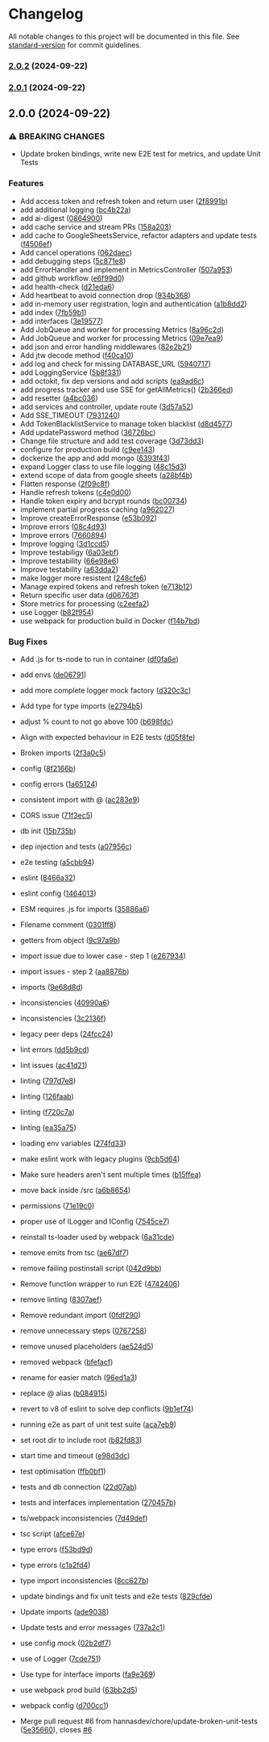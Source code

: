 # Changelog

All notable changes to this project will be documented in this file. See [standard-version](https://github.com/conventional-changelog/standard-version) for commit guidelines.

### [2.0.2](https://github.com/your-username/your-repo/compare/v2.0.1...v2.0.2) (2024-09-22)

### [2.0.1](https://github.com/your-username/your-repo/compare/v2.0.0...v2.0.1) (2024-09-22)

## 2.0.0 (2024-09-22)


### ⚠ BREAKING CHANGES

* Update broken bindings, write new E2E test for metrics, and update Unit Tests

### Features

* Add access token and refresh token and return user ([2f8991b](https://github.com/your-username/your-repo/commit/2f8991ba840c218b2c0c723139e1154c131bcbe6))
* add additional logging ([bc4b22a](https://github.com/your-username/your-repo/commit/bc4b22ac47d5a5a15cb94056378024514d60ecd0))
* add ai-digest ([0864900](https://github.com/your-username/your-repo/commit/0864900cdd1ea61e92a70d42bb09e6e8b47bfa7b))
* add cache service and stream PRs ([158a203](https://github.com/your-username/your-repo/commit/158a203c89d7c2a3312597a1cba232e3c6b9812e))
* add cache to GoogleSheetsService, refactor adapters and update tests ([f4506ef](https://github.com/your-username/your-repo/commit/f4506ef4ca317c09b043bfd586d7cfe7196cc092))
* Add cancel operations ([062daec](https://github.com/your-username/your-repo/commit/062daec23da0908b2c7984867d2112bd27355a87))
* add debugging steps ([5c871e8](https://github.com/your-username/your-repo/commit/5c871e87c6256ba72d45289288f2925e0ba2ab34))
* add ErrorHandler and implement in MetricsController ([507a953](https://github.com/your-username/your-repo/commit/507a9539b47adf68e0fb00f354da881dfe99c4bb))
* add github workflow ([e6f99d0](https://github.com/your-username/your-repo/commit/e6f99d09971c9b6630b2ab2c51633c7d7263c180))
* add health-check ([d21eda6](https://github.com/your-username/your-repo/commit/d21eda606a9d795cdc0ccb6feb599f954c8eeacb))
* Add heartbeat to avoid connection drop ([934b368](https://github.com/your-username/your-repo/commit/934b368608188f11da7ef7c99dcab1819f89c8d4))
* add in-memory user registration, login and authentication ([a1b8dd2](https://github.com/your-username/your-repo/commit/a1b8dd28201f109962aebc7f4e225054a8dfe3fb))
* add index ([7fb59b1](https://github.com/your-username/your-repo/commit/7fb59b192cbfae0196da38f1dc18e3f46aafe979))
* add interfaces ([3e19577](https://github.com/your-username/your-repo/commit/3e195779f31123a9deccbdb985b70032de7980ea))
* Add JobQueue and worker for processing Metrics ([8a96c2d](https://github.com/your-username/your-repo/commit/8a96c2dece1bf8093b059c47cc4e2f3154842e7f))
* Add JobQueue and worker for processing Metrics ([09e7ea9](https://github.com/your-username/your-repo/commit/09e7ea91ead8afb1b43aab7b146bbc26b26adc32))
* add json and error handling middlewares ([82e2b21](https://github.com/your-username/your-repo/commit/82e2b211c27a8246d86a12138d94e8fa553fc81b))
* Add jtw decode method ([f40ca10](https://github.com/your-username/your-repo/commit/f40ca10999a974c0788cb04238339203846f52ad))
* add log and check for missing DATABASE_URL ([5940717](https://github.com/your-username/your-repo/commit/5940717ba2d5f34508ccef2d27b07c09090a976a))
* add LoggingService ([5b8f331](https://github.com/your-username/your-repo/commit/5b8f33156fc6a787c00b3974aa23f320ffb2f839))
* add octokit, fix dep versions and add scripts ([ea9ad6c](https://github.com/your-username/your-repo/commit/ea9ad6c02cbd90bb03c2ea5b38d5cf9312f2d4b3))
* add progress tracker and use SSE for getAllMetrics() ([2b366ed](https://github.com/your-username/your-repo/commit/2b366ed9ce2830206dc8f18b7a0d867fb6a45047))
* add resetter ([a4bc036](https://github.com/your-username/your-repo/commit/a4bc0363a8def1ba9d3bfd632d13ef00030d5915))
* add services and controller, update route ([3d57a52](https://github.com/your-username/your-repo/commit/3d57a52b4fcf841ad71ea70040aacb04105aba7d))
* Add SSE_TIMEOUT ([7931240](https://github.com/your-username/your-repo/commit/793124013b096bc86fc23b6f4e06f660cb40ee91))
* Add TokenBlacklistService to manage token blacklist ([d8d4577](https://github.com/your-username/your-repo/commit/d8d4577247cbf75318b5418b2caa4eb1814eb43c))
* Add updatePassword method ([36726bc](https://github.com/your-username/your-repo/commit/36726bc896b08da676152d1e4220f13c5e91b3e3))
* Change file structure and add test coverage ([3d73dd3](https://github.com/your-username/your-repo/commit/3d73dd3f8489607220ea74821427d24bd1a8900d))
* configure for production build ([c9ee143](https://github.com/your-username/your-repo/commit/c9ee1434733d2cd8ec733fbd030db0eeff16a551))
* dockerize the app and add mongo ([6393f43](https://github.com/your-username/your-repo/commit/6393f430f55861a812a66015dc462e3f165e6c80))
* expand Logger class to use file logging ([48c15d3](https://github.com/your-username/your-repo/commit/48c15d3a130babe188b885bcbfaf54e3a241beae))
* extend scope of data from google sheets ([a28bf4b](https://github.com/your-username/your-repo/commit/a28bf4b64ae6a9875085feeb10dc38ccc9f13b1e))
* Flatten response ([2f09c8f](https://github.com/your-username/your-repo/commit/2f09c8f2b1faaf6c610dac69c066c9f543a58e4e))
* Handle refresh tokens ([c4e0d00](https://github.com/your-username/your-repo/commit/c4e0d004dd9c26d07656902d9b1713a17d78736c))
* Handle token expiry and bcrypt rounds ([bc00734](https://github.com/your-username/your-repo/commit/bc007340afecfca0665fee240aa4f3c280bf8ae5))
* implement partial progress caching ([a962027](https://github.com/your-username/your-repo/commit/a9620271e2f3ad69c8b6087afc5d3e5c2ab02b50))
* Improve createErrorResponse ([e53b092](https://github.com/your-username/your-repo/commit/e53b0925a400a46400f33d9777a8a5336e7d426b))
* Improve errors ([08c4d93](https://github.com/your-username/your-repo/commit/08c4d933e6953df37dd21759e3a42fa219ab16ea))
* Improve errors ([7660894](https://github.com/your-username/your-repo/commit/76608946f2328e7d7f7ef816fa1ac47e77d6fb82))
* Improve logging ([3d1ccd5](https://github.com/your-username/your-repo/commit/3d1ccd5ddf5e727d1f9b6d85f7129d0af8567d92))
* Improve testabiligy ([6a03ebf](https://github.com/your-username/your-repo/commit/6a03ebf5075483f57778871be842480063005fcd))
* Improve testability ([66e98e6](https://github.com/your-username/your-repo/commit/66e98e69eaf40012b4622af7a8c1b7a7b6f495f9))
* Improve testability ([a63dda2](https://github.com/your-username/your-repo/commit/a63dda29029abd62d3842a05c419c3ce91fcd631))
* make logger more resistent ([248cfe6](https://github.com/your-username/your-repo/commit/248cfe63976eb1e88d252095aa729dfe516fb8cb))
* Manage expired tokens and refresh token ([e713b12](https://github.com/your-username/your-repo/commit/e713b126753f37531f5322b1372b5cbc0f36920c))
* Return specific user data ([d06763f](https://github.com/your-username/your-repo/commit/d06763f1afb71bb3b77905bb5ea7b44c48627226))
* Store metrics for processing ([c2eefa2](https://github.com/your-username/your-repo/commit/c2eefa2eab01f7b751eb286473868a0b597b5e58))
* use Logger ([b82f954](https://github.com/your-username/your-repo/commit/b82f9544b577b110e23086d7a578b72e37d29195))
* use webpack for production build in Docker ([f14b7bd](https://github.com/your-username/your-repo/commit/f14b7bd30ed7d446a6783902e3f2ed79fc08d404))


### Bug Fixes

* Add .js for ts-node to run in container ([df0fa6e](https://github.com/your-username/your-repo/commit/df0fa6eee3e764f7e0bc72cd6b06b1b77a3f40de))
* add envs ([de06791](https://github.com/your-username/your-repo/commit/de067914becd88932cf11129b03879e5d07e1a2f))
* add more complete logger mock factory ([d320c3c](https://github.com/your-username/your-repo/commit/d320c3cc27a2fa81efe3c5f7a07f5693e047eb95))
* Add type for type imports ([e2794b5](https://github.com/your-username/your-repo/commit/e2794b5e6d98389957aadc74cd4543fcfb5423b0))
* adjust % count to not go above 100 ([b698fdc](https://github.com/your-username/your-repo/commit/b698fdc170025f6bfc23032f49bab96fec587f32))
* Align with expected behaviour in E2E tests ([d05f8fe](https://github.com/your-username/your-repo/commit/d05f8feb0f1ddc63f20bd5b234a7822b2941e584))
* Broken imports ([2f3a0c5](https://github.com/your-username/your-repo/commit/2f3a0c55e485816c93776f8dd6435579b77f8021))
* config ([8f2166b](https://github.com/your-username/your-repo/commit/8f2166b7f786d06cb918a87735abbbb68d8252f0))
* config errors ([1a65124](https://github.com/your-username/your-repo/commit/1a651246df8270336df35aa712f8b79d19b1b52f))
* consistent import with @ ([ac283e9](https://github.com/your-username/your-repo/commit/ac283e9d5900400f459a6c01328fc45c59fa188d))
* CORS issue ([71f3ec5](https://github.com/your-username/your-repo/commit/71f3ec59fdce61cdae45dfd99ea66cc291d8cdf3))
* db init ([15b735b](https://github.com/your-username/your-repo/commit/15b735be4e36715748654dc4a37306c0aa412fa4))
* dep injection and tests ([a07956c](https://github.com/your-username/your-repo/commit/a07956c83c0ff628bf86a7d152b4e0c2f2f5574c))
* e2e testing ([a5cbb94](https://github.com/your-username/your-repo/commit/a5cbb945a1d1d3b1712ca719c962fe40da9f4066))
* eslint ([8466a32](https://github.com/your-username/your-repo/commit/8466a32f3cf0bc5978d35350ed03eeaa9181b7c8))
* eslint config ([1464013](https://github.com/your-username/your-repo/commit/1464013fca421f83de40bf0b0e4c255ecb76f07a))
* ESM requires .js for imports ([35886a6](https://github.com/your-username/your-repo/commit/35886a628f0c93d67380d41075141a81f61ce255))
* Filename comment ([0301ff8](https://github.com/your-username/your-repo/commit/0301ff802d44f19c287aafe58847906094feeba2))
* getters from object ([9c97a9b](https://github.com/your-username/your-repo/commit/9c97a9b283f88338ee01da46b728bfc9b0b09a10))
* import issue due to lower case - step 1 ([e267934](https://github.com/your-username/your-repo/commit/e26793499172fc2c77f856d58532dd4d05b64adf))
* import issues - step 2 ([aa8876b](https://github.com/your-username/your-repo/commit/aa8876bc997da3ced3610893dd3f8f38a9e11ab0))
* imports ([9e68d8d](https://github.com/your-username/your-repo/commit/9e68d8d8b6ee38d8e51cd59129714291b09ef81d))
* inconsistencies ([40990a6](https://github.com/your-username/your-repo/commit/40990a6aaa7911757ca1a0737312063030864a7e))
* inconsistencies ([3c2136f](https://github.com/your-username/your-repo/commit/3c2136ffd6817d970075d0ebb4ad2e21a700114a))
* legacy peer deps ([24fcc24](https://github.com/your-username/your-repo/commit/24fcc2430b3c18501a6d9b6e668d6fc10059f9a3))
* lint errors ([dd5b9cd](https://github.com/your-username/your-repo/commit/dd5b9cddebbe62aa54e3f39adfd29883f330cdeb))
* lint issues ([ac41d21](https://github.com/your-username/your-repo/commit/ac41d21707b20e0632923c1c28c42e2fdceedddd))
* linting ([797d7e8](https://github.com/your-username/your-repo/commit/797d7e8bd37d08866bea1435d77becfe2f710ef6))
* linting ([126faab](https://github.com/your-username/your-repo/commit/126faab137cda19cbcf9b5412690bd3f4ec2ebac))
* linting ([f720c7a](https://github.com/your-username/your-repo/commit/f720c7a6021f58aff3cf225bb2838653a2ca56d9))
* linting ([ea35a75](https://github.com/your-username/your-repo/commit/ea35a75fb5ead850374c4d23280c9ef6cb845768))
* loading env variables ([274fd33](https://github.com/your-username/your-repo/commit/274fd339c1d513f08f1ea6f05b164a88b6af906b))
* make eslint work with legacy plugins ([9cb5d64](https://github.com/your-username/your-repo/commit/9cb5d64acae0b54ae63aa872a8f8b3698da3703f))
* Make sure headers aren't sent multiple times ([b15ffea](https://github.com/your-username/your-repo/commit/b15ffea563d892da45cad65330145e6515535a45))
* move back inside /src ([a6b8654](https://github.com/your-username/your-repo/commit/a6b86543247c87ec35853d47190d21ae54d1b0ef))
* permissions ([71e19c0](https://github.com/your-username/your-repo/commit/71e19c0fb8a714ad8a3b980cade41c924ddabbd7))
* proper use of ILogger and IConfig ([7545ce7](https://github.com/your-username/your-repo/commit/7545ce7d5acc184ffa52129f8c93c3e079870e78))
* reinstall ts-loader used by webpack ([6a31cde](https://github.com/your-username/your-repo/commit/6a31cde21a54d6776d229b9e9abe13556f7e49d6))
* remove emits from tsc ([ae67df7](https://github.com/your-username/your-repo/commit/ae67df7c95190900c74ccc93073565fb51068d48))
* remove failing postinstall script ([042d9bb](https://github.com/your-username/your-repo/commit/042d9bb01a52b6ee27c541e01038357b9b59db59))
* Remove function wrapper to run E2E ([4742406](https://github.com/your-username/your-repo/commit/4742406a540e89d337145bb8e9606ad3b2b0ad95))
* remove linting ([8307aef](https://github.com/your-username/your-repo/commit/8307aefe7b49531514c773d559072f49f54cba7c))
* Remove redundant import ([0fdf290](https://github.com/your-username/your-repo/commit/0fdf290ba7817adc08c3beaad97c9db50604e3f6))
* remove unnecessary steps ([0767258](https://github.com/your-username/your-repo/commit/0767258d3c87b80506eec509dbe621cf18ce4881))
* remove unused placeholders ([ae524d5](https://github.com/your-username/your-repo/commit/ae524d582bcf4db048f633fdf5f8289d4b070d2b))
* removed webpack ([bfefacf](https://github.com/your-username/your-repo/commit/bfefacfe5f4b153f704db3571479a0ab9106685e))
* rename for easier match ([96ed1a3](https://github.com/your-username/your-repo/commit/96ed1a36d3276622e948d7101ea1fa6ad5b7abb2))
* replace @ alias ([b084915](https://github.com/your-username/your-repo/commit/b084915f58cfef7d2c8fa4e76c2277df4fc1b450))
* revert to v8 of eslint to solve dep conflicts ([9b1ef74](https://github.com/your-username/your-repo/commit/9b1ef742dd0ddb1fac8e0aad30f081aead06cd6c))
* running e2e as part of unit test suite ([aca7eb9](https://github.com/your-username/your-repo/commit/aca7eb9a92d0d449b88aac36841282d0bbc8d300))
* set root dir to include root ([b82fd83](https://github.com/your-username/your-repo/commit/b82fd8306d21c39294e102034d2cc7745a75374b))
* start time and timeout ([e98d3dc](https://github.com/your-username/your-repo/commit/e98d3dcb50c5fae0522d87e0a83c98f3a8d8842e))
* test optimisation ([ffb0bf1](https://github.com/your-username/your-repo/commit/ffb0bf182695154c31b3e2b88f76d435b9fa8c50))
* tests and db connection ([22d07ab](https://github.com/your-username/your-repo/commit/22d07ab60267207407ed657a9f97d2e012e21cba))
* tests and interfaces implementation ([270457b](https://github.com/your-username/your-repo/commit/270457bef14b04979c19fe747dbe43832a007d1a))
* ts/webpack inconsistencies ([7d49def](https://github.com/your-username/your-repo/commit/7d49def66ea411ec65a17341ca804ec1568ec445))
* tsc script ([afce67e](https://github.com/your-username/your-repo/commit/afce67e3cbc9925e0421ed188fbb26b95f2b75be))
* type errors ([f53bd9d](https://github.com/your-username/your-repo/commit/f53bd9de915f86d59817b145d6dce7776cc1dcde))
* type errors ([c1a2fd4](https://github.com/your-username/your-repo/commit/c1a2fd46988c2ccebfc1b5c24017fa4826bac4d8))
* type import inconsistencies ([8cc627b](https://github.com/your-username/your-repo/commit/8cc627b5c3b4bda5120f0d505da1329d9c753449))
* update bindings and fix unit tests and e2e tests ([829cfde](https://github.com/your-username/your-repo/commit/829cfde3979f9a6b18853e24858a9ece1e5aec60))
* Update imports ([ade9038](https://github.com/your-username/your-repo/commit/ade90383123eb7d3cb96348d4dc0d8c5d649f401))
* Update tests and error messages ([737a2c1](https://github.com/your-username/your-repo/commit/737a2c14dc720cf555afed7e9f4d61f590b4131a))
* use config mock ([02b2df7](https://github.com/your-username/your-repo/commit/02b2df72e557a35f1fc7aa0ae7b7903ba96d7e5f))
* use of Logger ([7cde751](https://github.com/your-username/your-repo/commit/7cde7517b37df3e914eb7bd7b2656d4e1fe51fbb))
* Use type for interface imports ([fa9e369](https://github.com/your-username/your-repo/commit/fa9e3691e5734f0b3143e324494c529508261586))
* use webpack prod build ([63bb2d5](https://github.com/your-username/your-repo/commit/63bb2d5a63001acd81f387746203b7dd62d919df))
* webpack config ([d700cc1](https://github.com/your-username/your-repo/commit/d700cc185054f19c250049a5364f34ed36ad4f05))


* Merge pull request #6 from hannasdev/chore/update-broken-unit-tests ([5e35660](https://github.com/your-username/your-repo/commit/5e35660ae6b55e878340076cea3e6b5a25bbb3f6)), closes [#6](https://github.com/hannasdev/team-health-dashboard/issues/6)
